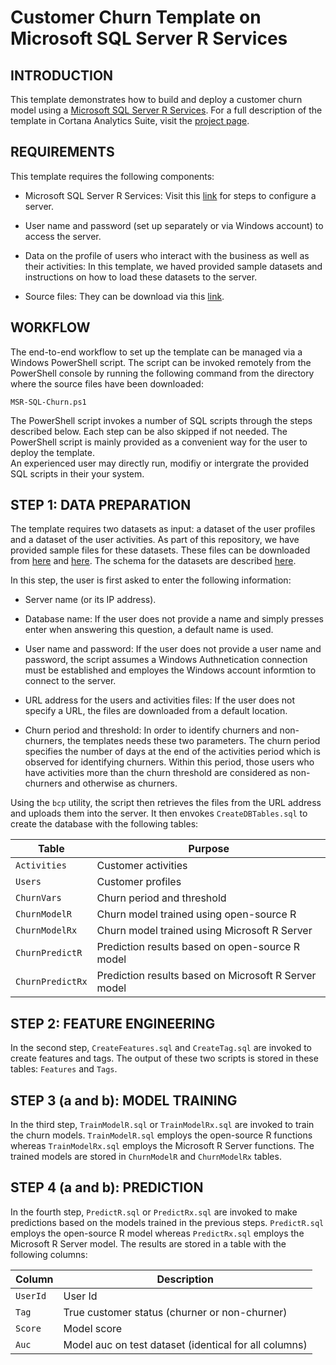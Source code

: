 # Customer Churn Template on Microsoft SQL Server R Services

INTRODUCTION
------------

This template demonstrates how to build and deploy a customer churn model using a [Microsoft SQL Server R Services](https://msdn.microsoft.com/en-us/library/mt604845.aspx). For a full description of the template in Cortana Analytics Suite, visit the [project page](http://gallery.cortanaanalytics.com/Collection/Retail-Customer-Churn-Prediction-Template-1).


REQUIREMENTS
------------

This template requires the following components:

 * Microsoft SQL Server R Services: Visit this [link](https://msdn.microsoft.com/en-us/library/mt604885.aspx) for steps to configure a server.
 
 * User name and password (set up separately or via Windows account) to access the server.
 
 * Data on the profile of users who interact with the business as well as their activities: In this template, we haved provided sample datasets and instructions on how to load these datasets to the server.
 
 * Source files: They can be download via this [link](https://github.com/Azure/Azure-MachineLearning-DataScience-Private/tree/master/Misc/SQL_RRE_Templates/Churn).
 
 
WORKFLOW
-------------------

The end-to-end workflow to set up the template can be managed via a Windows PowerShell script. The script can be invoked remotely from the PowerShell console by running the following command from the directory where the source files have been downloaded:

	MSR-SQL-Churn.ps1

The PowerShell script invokes a number of SQL scripts through the steps described below. Each step can be also skipped if not needed. The PowerShell script is mainly provided as a convenient way for the user to deploy the template.   
An experienced user may directly run, modifiy or intergrate the provided SQL scripts in their your system.    

   
STEP 1: DATA PREPARATION
------------------------

The template requires two datasets as input: a dataset of the user profiles and a dataset of the user activities. As part of this repository, we have provided sample files for these datasets. 
These files can be downloaded from [here](http://azuremlsamples.azureml.net/templatedata/RetailChurn_ActivityInfoData.csv) and [here](http://azuremlsamples.azureml.net/templatedata/RetailChurn_UserInfoData.csv).
The schema for the datasets are described [here](http://gallery.cortanaanalytics.com/Experiment/Retail-Churn-Template-Step-1-of-4-tagging-data-1).

In this step, the user is first asked to enter the following information:

 * Server name (or its IP address).
 
 * Database name: If the user does not provide a name and simply presses enter when answering this question, a default name is used. 
 
 * User name and password: If the user does not provide a user name and password, the script assumes a Windows Authnetication connection must be established and employes the Windows account informtion to connect to the server.     

 * URL address for the users and activities files: If the user does not specify a URL, the files are downloaded from a default location.

 * Churn period and threshold: In order to identify churners and non-churners, the templates needs these two parameters. The churn period specifies the number of days at the end of the activities period which is observed 
for identifying churners. Within this period, those users who have activities more than the churn threshold are considered as non-churners and otherwise as churners. 
 
Using the `bcp` utility, the script then retrieves the files from the URL address and uploads them into the server. It then envokes `CreateDBTables.sql` to create the database with the following tables: 
  
|            Table         |          Purpose             |
|------------------------------|-------------------------------|
| `Activities` | Customer activities   |
| `Users`             | Customer profiles               |
| `ChurnVars`           | Churn period and threshold|
| `ChurnModelR`           | Churn model trained using open-source R|
| `ChurnModelRx`           | Churn model trained using Microsoft R Server|
| `ChurnPredictR`           | Prediction results based on open-source R model|
| `ChurnPredictRx`           | Prediction results based on Microsoft R Server model|

STEP 2: FEATURE ENGINEERING
---------------------------

In the second step, `CreateFeatures.sql` and `CreateTag.sql` are invoked to create features and tags. The output of these two scripts is stored in these tables: `Features` and `Tags`.

STEP 3 (a and b): MODEL TRAINING
------------------------------

In the third step, `TrainModelR.sql` or `TrainModelRx.sql` are invoked to train the churn models. `TrainModelR.sql` employs the open-source R functions whereas `TrainModelRx.sql` employs the Microsoft R Server functions. 
The trained models are stored in `ChurnModelR` and `ChurnModelRx` tables.

STEP 4 (a and b): PREDICTION
----------------------------------

In the fourth step, `PredictR.sql` or `PredictRx.sql` are invoked to make predictions based on the models trained in the previous steps. `PredictR.sql` employs the open-source R model whereas `PredictRx.sql` employs the Microsoft R Server model. 
The results are stored in a table with the following columns:

|            Column          |          Description            |
|------------------------------|-------------------------------|
| `UserId` | User Id    |
| `Tag`              | True customer status (churner or non-churner)               |
| `Score`          | Model score |
| `Auc`          | Model auc on test dataset (identical for all columns) |
